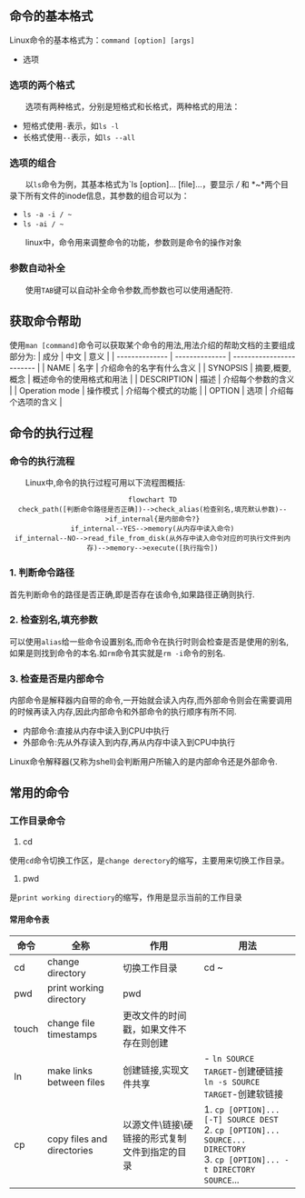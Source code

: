 ## 命令的基本格式

Linux命令的基本格式为：`command [option] [args]`
- 选项
### 选项的两个格式
&emsp;&emsp;选项有两种格式，分别是短格式和长格式，两种格式的用法：
- 短格式使用`-`表示，如`ls -l`
- 长格式使用`--`表示，如`ls --all`

### 选项的组合
&emsp;&emsp;以`ls`命令为例，其基本格式为`ls [option]... [file]...，要显示 */* 和 *~*两个目录下所有文件的inode信息，其参数的组合可以为：
- `ls -a -i / ~`
- `ls -ai / ~`

&emsp;&emsp;linux中，命令用来调整命令的功能，参数则是命令的操作对象
### 参数自动补全
&emsp;&emsp;使用`TAB`键可以自动补全命令参数,而参数也可以使用通配符.

## 获取命令帮助
使用`man [command]`命令可以获取某个命令的用法,用法介绍的帮助文档的主要组成部分为:
| 成分           | 中文           | 意义                     |
| -------------- | -------------- | ------------------------ |
| NAME           | 名字           | 介绍命令的名字有什么含义 |
| SYNOPSIS       | 摘要,概要,概念 | 概述命令的使用格式和用法 |
| DESCRIPTION    | 描述           | 介绍每个参数的含义       |
| Operation mode | 操作模式       | 介绍每个模式的功能       |  | OPTION | 选项 | 介绍每个选项的含义 |

## 命令的执行过程
### 命令的执行流程
&emsp;&emsp;Linux中,命令的执行过程可用以下流程图概括:

<div align=center>

``` mermaid
flowchart TD
check_path([判断命令路径是否正确])-->check_alias(检查别名,填充默认参数)-->if_internal{是内部命令?}
if_internal--YES-->memory(从内存中读入命令)
if_internal--NO-->read_file_from_disk(从外存中读入命令对应的可执行文件到内存)-->memory-->execute([执行指令])
```
</div>

### 1. 判断命令路径
首先判断命令的路径是否正确,即是否存在该命令,如果路径正确则执行.
### 2. 检查别名,填充参数
可以使用`alias`给一些命令设置别名,而命令在执行时则会检查是否是使用的别名,如果是则找到命令的本名.如`rm`命令其实就是`rm -i`命令的别名.
### 3. 检查是否是内部命令
内部命令是解释器内自带的命令,一开始就会读入内存,而外部命令则会在需要调用的时候再读入内存,因此内部命令和外部命令的执行顺序有所不同.
- 内部命令:直接从内存中读入到CPU中执行
- 外部命令:先从外存读入到内存,再从内存中读入到CPU中执行

Linux命令解释器(又称为shell)会判断用户所输入的是内部命令还是外部命令.
## 常用的命令
### 工作目录命令
   1. cd

   使用`cd`命令切换工作区，是`change derectory`的缩写，主要用来切换工作目录。

   1. pwd

   是`print working directiory`的缩写，作用是显示当前的工作目录

#### 常用命令表

| 命令  | 全称                       | 作用                                           | 用法                                                                                                                              |
| ----- | -------------------------- | ---------------------------------------------- | --------------------------------------------------------------------------------------------------------------------------------- |
| cd    | change directory           | 切换工作目录                                   | cd ~                                                                                                                              |
| pwd   | print working directory    | pwd                                            |
| touch | change file timestamps     | 更改文件的时间戳，如果文件不存在则创建         |                                                                                                                                   |
| ln    | make links between files   | 创建链接,实现文件共享                          | - `ln SOURCE TARGET`-创建硬链接</br>`ln -s SOURCE TARGET`-创建软链接                                                              |
| cp    | copy files and directories | 以源文件\链接\硬链接的形式复制文件到指定的目录 | 1.  `cp [OPTION]... [-T] SOURCE DEST` </br>2. `cp [OPTION]... SOURCE... DIRECTORY`</br>3. `cp [OPTION]... -t DIRECTORY SOURCE`... |